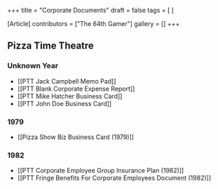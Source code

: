 +++
title = "Corporate Documents"
draft = false
tags = [ ]

[Article]
contributors = ["The 64th Gamer"]
gallery = []
+++
##  Pizza Time Theatre ## 

###  Unknown Year ### 

* [[PTT Jack Campbell Memo Pad]]
* [[PTT Blank Corporate Expense Report]]
* [[PTT Mike Hatcher Business Card]]
* [[PTT John Doe Business Card]]

###  1979 ### 

* [[Pizza Show Biz Business Card (1979)]]

###  1982 ### 

* [[PTT Corporate Employee Group Insurance Plan (1982)]]
* [[PTT Fringe Benefits For Corporate Employees Document (1982)]]